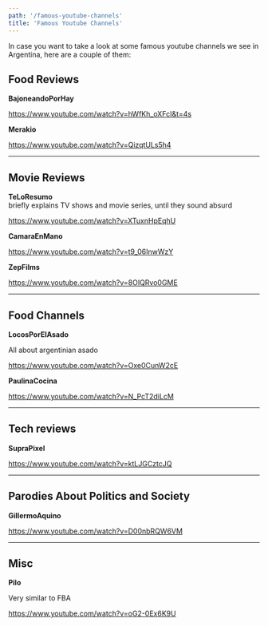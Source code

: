 ```yaml
---
path: '/famous-youtube-channels'
title: 'Famous Youtube Channels'
---
```


In case you want to take a look at some famous youtube channels we see in Argentina, here are a couple of them:

## Food Reviews

**BajoneandoPorHay**

https://www.youtube.com/watch?v=hWfKh_oXFcI&t=4s

**Merakio**

https://www.youtube.com/watch?v=QizqtULs5h4

---

## Movie Reviews

**TeLoResumo**  
briefly explains TV shows and movie series, until they sound absurd

https://www.youtube.com/watch?v=XTuxnHpEqhU

**CamaraEnMano**

https://www.youtube.com/watch?v=t9_06InwWzY

**ZepFilms**

https://www.youtube.com/watch?v=8OIQRvo0GME

---

## Food Channels

**LocosPorElAsado**

All about argentinian asado

https://www.youtube.com/watch?v=Oxe0CunW2cE

**PaulinaCocina**

https://www.youtube.com/watch?v=N_PcT2diLcM

---

## Tech reviews

**SupraPixel**

https://www.youtube.com/watch?v=ktLJGCztcJQ

---

## Parodies About Politics and Society

**GillermoAquino**

https://www.youtube.com/watch?v=D00nbRQW6VM

---

## Misc

**Pilo**

Very similar to FBA

https://www.youtube.com/watch?v=oG2-0Ex6K9U
